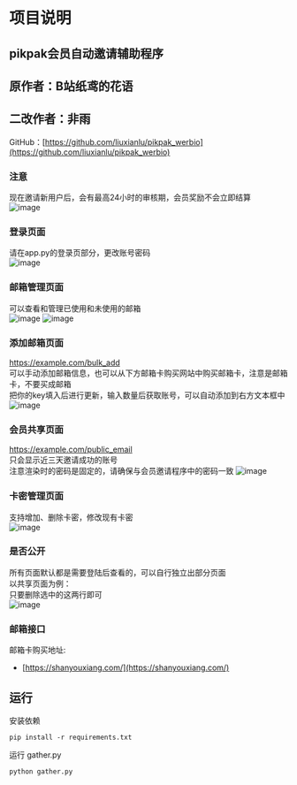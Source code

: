 


# 项目说明

## pikpak会员自动邀请辅助程序
## 原作者：B站纸鸢的花语
## 二改作者：非雨 
GitHub：[https://github.com/liuxianlu/pikpak_werbio](https://github.com/liuxianlu/pikpak_werbio)

### 注意
现在邀请新用户后，会有最高24小时的审核期，会员奖励不会立即结算  
![image](https://github.com/user-attachments/assets/29f795d0-bc14-48a7-884b-293c2701a613)


### 登录页面
请在app.py的登录页部分，更改账号密码  
![image](https://github.com/user-attachments/assets/2f890414-ceea-44f4-b07e-88de4f3c9ef0)

### 邮箱管理页面
可以查看和管理已使用和未使用的邮箱  
![image](https://github.com/user-attachments/assets/3c3eb2ca-1b94-4d38-ac18-9e2afdf304ce)
![image](https://github.com/user-attachments/assets/275fc323-c96b-496c-899d-dbfeed15653a)



### 添加邮箱页面
https://example.com/bulk_add  
可以手动添加邮箱信息，也可以从下方邮箱卡购买网站中购买邮箱卡，注意是邮箱卡，不要买成邮箱  
把你的key填入后进行更新，输入数量后获取账号，可以自动添加到右方文本框中  
![image](https://github.com/user-attachments/assets/ea7c6b0d-10f3-450e-8921-448108f4ddcb)

### 会员共享页面
https://example.com/public_email  
只会显示近三天邀请成功的账号  
注意渲染时的密码是固定的，请确保与会员邀请程序中的密码一致
![image](https://github.com/user-attachments/assets/a3fc3c51-cc96-4917-9a9c-ddcec9478553)

### 卡密管理页面
支持增加、删除卡密，修改现有卡密  
![image](https://github.com/user-attachments/assets/795fafe7-820e-46d1-bbdd-5123bdac0a88)

### 是否公开
所有页面默认都是需要登陆后查看的，可以自行独立出部分页面  
以共享页面为例：  
只要删除选中的这两行即可  
![image](https://github.com/user-attachments/assets/253f1364-595c-4d00-8561-095da1587e0a)

### 邮箱接口
邮箱卡购买地址:
- [https://shanyouxiang.com/](https://shanyouxiang.com/)


## 运行
安装依赖 
```
pip install -r requirements.txt
```  
运行 gather.py
```
python gather.py
```
